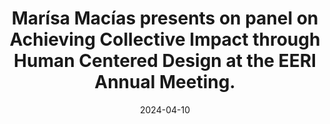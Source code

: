 ---
slug: "MarisaEERI-CCIES"
createdDate: 2024-04-10
date: 2024-04-10
status: "published"
type: "conference"
members: ["marisa-macias"]
title: "Marísa Macías presents on panel on Achieving Collective Impact through Human Centered Design at the EERI Annual Meeting."
description: "Marísa Macías sat on a panel held by the Center for Collective Impact in Earthquake Science (C-CIES) to describe the human-centered design research conducted at the U.S. Geological Survey to improve equity and accessibility of their products."
url: ""
---